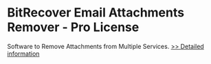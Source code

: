 # BitRecover Email Attachments Remover - Pro License
Software to Remove Attachments from Multiple Services.
[>> Detailed information](https://secure.shareit.com/shareit/product.html?productid=301002297&affiliateid=200057808)